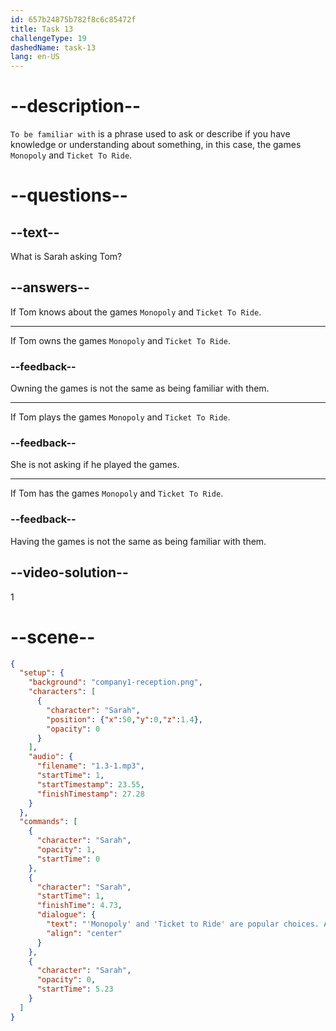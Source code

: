```yaml
---
id: 657b24875b782f8c6c85472f
title: Task 13
challengeType: 19
dashedName: task-13
lang: en-US
---
```


<!-- (audio) Sarah: 'Monopoly' and 'Ticket To Ride' are popular choices. Are you familiar with them? -->

# --description--

`To be familiar with` is a phrase used to ask or describe if you have knowledge or understanding about something, in this case, the games `Monopoly` and `Ticket To Ride`.

# --questions--

## --text--

What is Sarah asking Tom?

## --answers--

If Tom knows about the games `Monopoly` and `Ticket To Ride`.

---

If Tom owns the games `Monopoly` and `Ticket To Ride`.

### --feedback--

Owning the games is not the same as being familiar with them.

---

If Tom plays the games `Monopoly` and `Ticket To Ride`.

### --feedback--

She is not asking if he played the games.

---

If Tom has the games `Monopoly` and `Ticket To Ride`.

### --feedback--

Having the games is not the same as being familiar with them.

## --video-solution--

1

# --scene--

```json
{
  "setup": {
    "background": "company1-reception.png",
    "characters": [
      {
        "character": "Sarah",
        "position": {"x":50,"y":0,"z":1.4},
        "opacity": 0
      }
    ],
    "audio": {
      "filename": "1.3-1.mp3",
      "startTime": 1,
      "startTimestamp": 23.55,
      "finishTimestamp": 27.28
    }
  },
  "commands": [
    {
      "character": "Sarah",
      "opacity": 1,
      "startTime": 0
    },
    {
      "character": "Sarah",
      "startTime": 1,
      "finishTime": 4.73,
      "dialogue": {
        "text": "'Monopoly' and 'Ticket to Ride' are popular choices. Are you familiar with them?",
        "align": "center"
      }
    },
    {
      "character": "Sarah",
      "opacity": 0,
      "startTime": 5.23
    }
  ]
}
```
